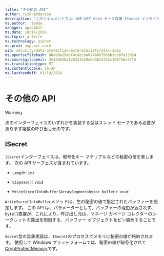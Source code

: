 ```yaml
---
title: "その他の API"
author: rick-anderson
description: "このドキュメントでは、ASP.NET Core データ保護 ISecret インターフェイスについて説明します。"
ms.author: riande
manager: wpickett
ms.date: 10/14/2016
ms.topic: article
ms.technology: aspnet
ms.prod: asp.net-core
uid: security/data-protection/extensibility/misc-apis
ms.openlocfilehash: 88a08a25abf4c4e1ba0746087b05b1cc8fa13024
ms.sourcegitcommit: 3e303620a125325bb9abd4b2d315c106fb8c47fd
ms.translationtype: MT
ms.contentlocale: ja-JP
ms.lasthandoff: 01/19/2018
---
```

# <a name="miscellaneous-apis"></a>その他の API

<a name="data-protection-extensibility-mics-apis"></a>

>[!WARNING]
> 次のインターフェイスのいずれかを実装する型はスレッド セーフである必要があります複数の呼び出し元のです。

## <a name="isecret"></a>ISecret

`ISecret`インターフェイスは、暗号化キー マテリアルなどの秘密の値を表します。 次の API サーフェスが含まれています。

* `Length`: `int`

* `Dispose()`: `void`

* `WriteSecretIntoBuffer(ArraySegment<byte> buffer)`: `void`

`WriteSecretIntoBuffer`メソッドは、生の秘密の値で指定されたバッファーを設定します。 この API は、パラメーターとして、バッファーの理由が返されず、`byte[]`直接が、これにより、呼び出し元は、マネージ ガベージ コレクターのシークレットの露出を制限する、バッファー オブジェクトをピン留めすることです。

`Secret`型の具象実装は、`ISecret`のプロセスでメモリに秘密の値が格納されます。 使用して Windows プラットフォームでは、秘密の値が暗号化されて[CryptProtectMemory](https://msdn.microsoft.com/library/windows/desktop/aa380262(v=vs.85).aspx)です。
